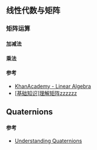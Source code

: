 ## 线性代数与矩阵

### 矩阵运算

#### 加减法

#### 乘法

#### 参考
- [KhanAcademy - Linear Algebra](https://www.youtube.com/watch?v=xyAuNHPsq-g&index=1)
- [[基础知识]理解矩阵zzzzzz](http://www.opengpu.org/forum.php?mod=viewthread&tid=115)





## Quaternions

#### 参考

- [Understanding Quaternions](http://www.3dgep.com/understanding-quaternions/)